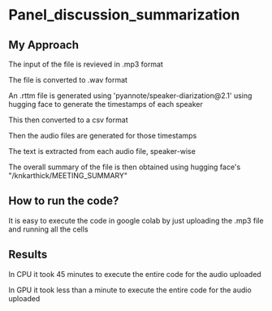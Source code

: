 # Panel_discussion_summarization

## My Approach

<p> The input of the file is revieved in .mp3 format </p>
<p> The file is converted to .wav format </p>
<p> An .rttm file is generated using 'pyannote/speaker-diarization@2.1' using hugging face to generate the timestamps of each speaker </p>
<p> This then converted to a csv format </p>
<p> Then the audio files are generated for those timestamps </p>
<p> The text is extracted from each audio file, speaker-wise </p>
<p> The overall summary of the file is then obtained using hugging face's "/knkarthick/MEETING_SUMMARY" </p>


## How to run the code?

<p> It is easy to execute the code in google colab by just uploading the .mp3 file and running all the cells</p>

## Results

<p> In CPU it took 45 minutes to execute the entire code for the audio uploaded</p>
<p> In GPU it took less than a minute to execute the entire code for the audio uploaded</p>
